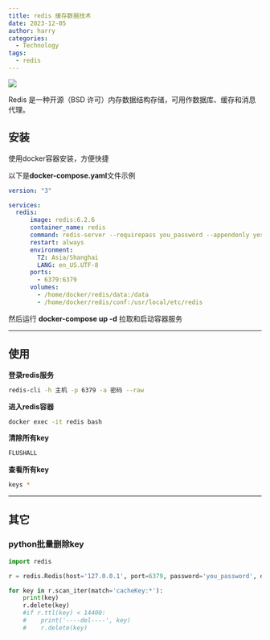 ```yaml
---
title: redis 缓存数据技术
date: 2023-12-05
author: harry
categories:
  - Technology
tags:
  - redis
---
```


<img src="https://pic.imgdb.cn/item/656f2c19c458853aef7773c0.jpg" />

Redis 是一种开源（BSD 许可）内存数据结构存储，可用作数据库、缓存和消息代理。

<!--more-->



## 安装

使用docker容器安装，方便快捷


以下是**docker-compose.yaml**文件示例

```yaml
version: "3"

services:
  redis:
      image: redis:6.2.6
      container_name: redis
      command: redis-server --requirepass you_password --appendonly yes
      restart: always
      environment:
        TZ: Asia/Shanghai
        LANG: en_US.UTF-8
      ports:
        - 6379:6379
      volumes:
        - /home/docker/redis/data:/data
        - /home/docker/redis/conf:/usr/local/etc/redis

```

然后运行 **docker-compose up -d** 拉取和启动容器服务

---

## 使用

**登录redis服务**

```sh
redis-cli -h 主机 -p 6379 -a 密码 --raw
```

**进入redis容器**

```sh
docker exec -it redis bash
```


**清除所有key**


```sh
FLUSHALL
```

**查看所有key**


```sh
keys *
```

---

## 其它

### python批量删除key

```python
import redis

r = redis.Redis(host='127.0.0.1', port=6379, password='you_password', db=0)

for key in r.scan_iter(match='cacheKey:*'):
    print(key)
    r.delete(key)
    #if r.ttl(key) < 14400:
    #    print('----del----', key)
    #    r.delete(key)
```
